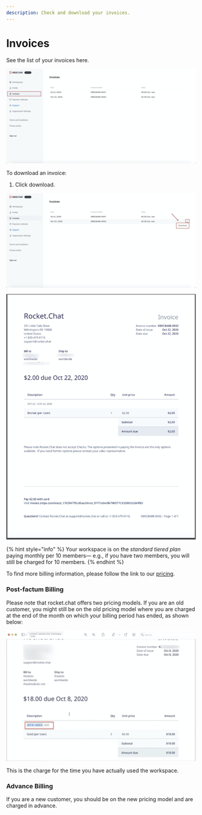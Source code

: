 ```yaml
---
description: Check and download your invoices.
---
```


# Invoices

See the list of your invoices here.

![](<../../../.gitbook/assets/image (91).png>)

To download an invoice:

1. Click download.

![](<../../../.gitbook/assets/image (93).png>)

![](<../../../.gitbook/assets/image (92).png>)

{% hint style="info" %}
Your workspace is on the _standard tiered plan_ paying monthly per 10 members— e.g., if you have two members, you will still be charged for 10 members.
{% endhint %}

To find more billing information, please follow the link to our [pricing](https://rocket.chat/pricing/).

### Post-factum Billing

Please note that rocket.chat offers two pricing models. If you are an old customer, you might still be on the old pricing model where you are charged at the end of the month on which your billing period has ended, as shown below:

![](<../../../.gitbook/assets/image (308) (2) (2).png>)

This is the charge for the time you have actually used the workspace.

### Advance Billing

If you are a new customer, you should be on the new pricing model and are charged in advance.
